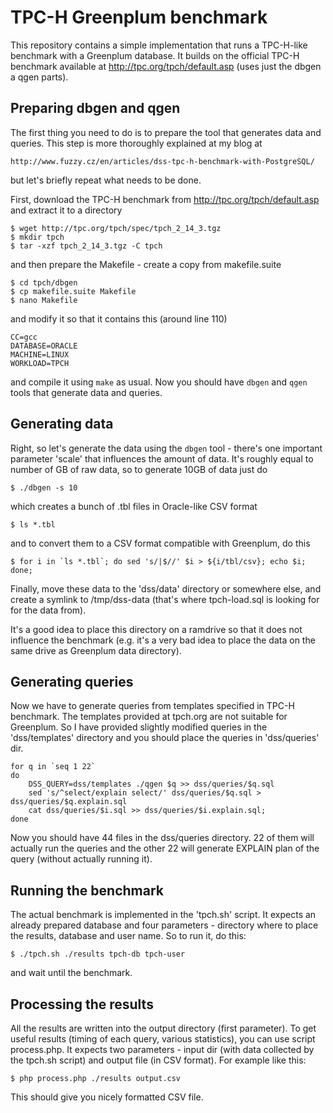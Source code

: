 TPC-H Greenplum benchmark
==========================
This repository contains a simple implementation that runs a TPC-H-like
benchmark with a Greenplum database. It builds on the official TPC-H
benchmark available at http://tpc.org/tpch/default.asp (uses just the
dbgen a qgen parts).


Preparing dbgen and qgen
------------------------
The first thing you need to do is to prepare the tool that generates
data and queries. This step is more thoroughly explained at my blog at 

    http://www.fuzzy.cz/en/articles/dss-tpc-h-benchmark-with-PostgreSQL/

but let's briefly repeat what needs to be done.

First, download the TPC-H benchmark from http://tpc.org/tpch/default.asp
and extract it to a directory

    $ wget http://tpc.org/tpch/spec/tpch_2_14_3.tgz
    $ mkdir tpch
    $ tar -xzf tpch_2_14_3.tgz -C tpch

and then prepare the Makefile - create a copy from makefile.suite

    $ cd tpch/dbgen
    $ cp makefile.suite Makefile
    $ nano Makefile

and modify it so that it contains this (around line 110)

    CC=gcc
    DATABASE=ORACLE
    MACHINE=LINUX
    WORKLOAD=TPCH

and compile it using `make` as usual. Now you should have `dbgen` and
`qgen` tools that generate data and queries.


Generating data
---------------
Right, so let's generate the data using the `dbgen` tool - there's one
important parameter 'scale' that influences the amount of data. It's
roughly equal to number of GB of raw data, so to generate 10GB of data
just do

    $ ./dbgen -s 10

which creates a bunch of .tbl files in Oracle-like CSV format

    $ ls *.tbl

and to convert them to a CSV format compatible with Greenplum, do this

    $ for i in `ls *.tbl`; do sed 's/|$//' $i > ${i/tbl/csv}; echo $i; done;

Finally, move these data to the 'dss/data' directory or somewhere else,
and create a symlink to /tmp/dss-data (that's where tpch-load.sql is
looking for for the data from).

It's a good idea to place this directory on a ramdrive so that it does not
influence the benchmark (e.g. it's a very bad idea to place the data on the
same drive as Greenplum data directory).


Generating queries
------------------
Now we have to generate queries from templates specified in TPC-H benchmark.
The templates provided at tpch.org are not suitable for Greenplum. So
I have provided slightly modified queries in the 'dss/templates' directory
and you should place the queries in 'dss/queries' dir.

    for q in `seq 1 22`
    do
        DSS_QUERY=dss/templates ./qgen $q >> dss/queries/$q.sql
        sed 's/^select/explain select/' dss/queries/$q.sql > dss/queries/$q.explain.sql
        cat dss/queries/$i.sql >> dss/queries/$i.explain.sql;
    done

Now you should have 44 files in the dss/queries directory. 22 of them will
actually run the queries and the other 22 will generate EXPLAIN plan of
the query (without actually running it).


Running the benchmark
---------------------
The actual benchmark is implemented in the 'tpch.sh' script. It expects
an already prepared database and four parameters - directory where to place
the results, database and user name. So to run it, do this:

    $ ./tpch.sh ./results tpch-db tpch-user

and wait until the benchmark.


Processing the results
----------------------
All the results are written into the output directory (first parameter). To get
useful results (timing of each query, various statistics), you can use script
process.php. It expects two parameters - input dir (with data collected by the
tpch.sh script) and output file (in CSV format). For example like this:

    $ php process.php ./results output.csv

This should give you nicely formatted CSV file.
